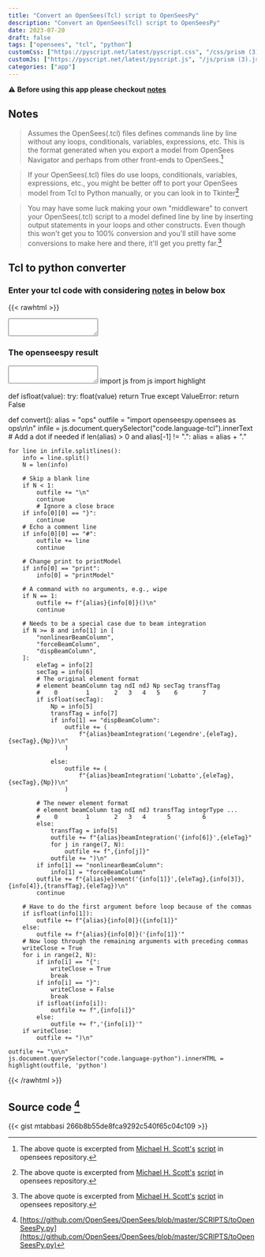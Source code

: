```yaml
---
title: "Convert an OpenSees(Tcl) script to OpenSeesPy"
description: "Convert an OpenSees(Tcl) script to OpenSeesPy"
date: 2023-07-20
draft: false
tags: ["opensees", "tcl", "python"]
customCss: ["https://pyscript.net/latest/pyscript.css", "/css/prism (3).css", "/css/prism-live.css", "/css/prism-line-numbers.css"]
customJs: ["https://pyscript.net/latest/pyscript.js", "/js/prism (3).js", "/js/prism-live.js", "/js/prism-line-numbers.js"]
categories: ["app"]
---
```


:warning: **Before using this app please checkout [notes](#notes)**

## Notes

> Assumes the OpenSees(.tcl) files defines commands line by line
> without any loops, conditionals, variables, expressions, etc.
> This is the format generated when you export a model from
> OpenSees Navigator and perhaps from other front-ends to OpenSees.[^1]

> If your OpenSees(.tcl) files do use loops, conditionals, variables,
> expressions, etc., you might be better off to port your OpenSees
> model from Tcl to Python manually, or you can look in to Tkinter[^1]

> You may have some luck making your own "middleware" to convert your
> OpenSees(.tcl) script to a model defined line by line by inserting
> output statements in your loops and other constructs.  Even though
> this won't get you to 100% conversion and you'll still have some
> conversions to make here and there, it'll get you pretty far.[^1]

[^1]: The above quote is excerpted from [Michael H. Scott's](https://github.com/mhscott) [script](https://github.com/OpenSees/OpenSees/blob/master/SCRIPTS/toOpenSeesPy.py) in opensees repository.

## Tcl to python converter

### Enter your tcl code with considering [notes](#notes) in below box

{{< rawhtml >}}
<textarea  py-input="convert()" class="prism-live line-numbers language-tcl fill"></textarea>


<h3>The openseespy result</h3>
<textarea id='python' class="prism-live line-numbers language-python fill"></textarea>

<py-script>
import js
from js import highlight


def isfloat(value):
    try:
        float(value)
        return True
    except ValueError:
        return False

def convert():
    alias = "ops"
    outfile = "import openseespy.opensees as ops\n\n"
    infile = js.document.querySelector("code.language-tcl").innerText
    # Add a dot if needed
    if len(alias) > 0 and alias[-1] != ".":
        alias = alias + "."

    for line in infile.splitlines():
        info = line.split()
        N = len(info)

        # Skip a blank line
        if N < 1:
            outfile += "\n"
            continue
            # Ignore a close brace
        if info[0][0] == "}":
            continue
        # Echo a comment line
        if info[0][0] == "#":
            outfile += line
            continue

        # Change print to printModel
        if info[0] == "print":
            info[0] = "printModel"

        # A command with no arguments, e.g., wipe
        if N == 1:
            outfile += f"{alias}{info[0]}()\n"
            continue

        # Needs to be a special case due to beam integration
        if N >= 8 and info[1] in [
            "nonlinearBeamColumn",
            "forceBeamColumn",
            "dispBeamColumn",
        ]:
            eleTag = info[2]
            secTag = info[6]
            # The original element format
            # element beamColumn tag ndI ndJ Np secTag transfTag
            #    0        1       2   3   4   5    6       7
            if isfloat(secTag):
                Np = info[5]
                transfTag = info[7]
                if info[1] == "dispBeamColumn":
                    outfile += (
                        f"{alias}beamIntegration('Legendre',{eleTag},{secTag},{Np})\n"
                    )

                else:
                    outfile += (
                        f"{alias}beamIntegration('Lobatto',{eleTag},{secTag},{Np})\n"
                    )

            # The newer element format
            # element beamColumn tag ndI ndJ transfTag integrType ...
            #    0        1       2   3   4      5         6
            else:
                transfTag = info[5]
                outfile += f"{alias}beamIntegration('{info[6]}',{eleTag}"
                for j in range(7, N):
                    outfile += f",{info[j]}"
                outfile += ")\n"
            if info[1] == "nonlinearBeamColumn":
                info[1] = "forceBeamColumn"
            outfile += f"{alias}element('{info[1]}',{eleTag},{info[3]},{info[4]},{transfTag},{eleTag})\n"
            continue

        # Have to do the first argument before loop because of the commas
        if isfloat(info[1]):
            outfile += f"{alias}{info[0]}({info[1]}"
        else:
            outfile += f"{alias}{info[0]}('{info[1]}'"
        # Now loop through the remaining arguments with preceding commas
        writeClose = True
        for i in range(2, N):
            if info[i] == "{":
                writeClose = True
                break
            if info[i] == "}":
                writeClose = False
                break
            if isfloat(info[i]):
                outfile += f",{info[i]}"
            else:
                outfile += f",'{info[i]}'"
        if writeClose:
            outfile += ")\n"

    outfile += "\n\n"
    js.document.querySelector("code.language-python").innerHTML = highlight(outfile, 'python')

</py-script>

<script>
function highlight(code, language) {
 if (Prism.languages[language]) {
  return Prism.highlight(code, Prism.languages[language], language);
 } else {
  return Prism.util.encode(code);
 }
}
window.addEventListener("load", (event) => {
    let tcl = highlight(`# units: kip, in

# Remove existing model
wipe

# Create ModelBuilder (with two-dimensions and 2 DOF/node)
model BasicBuilder -ndm 2 -ndf 2

# Create nodes
# ------------
# Create nodes & add to Domain - command: node nodeId xCrd yCrd
node 1   0.0  0.0
node 2 144.0  0.0
node 3 168.0  0.0
node 4  72.0 96.0

# Set the boundary conditions - command: fix nodeID xResrnt? yRestrnt?
fix 1 1 1
fix 2 1 1
fix 3 1 1

# Define materials for truss elements
# -----------------------------------
# Create Elastic material prototype - command: uniaxialMaterial Elastic matID E
uniaxialMaterial Elastic 1 3000

#
# Define elements
#

# Create truss elements - command: element truss trussID node1 node2 A matID
element Truss 1 1 4 10.0 1
element Truss 2 2 4 5.0 1
element Truss 3 3 4 5.0 1

# Define loads
# ------------
#

# create a Linear TimeSeries with a tag of 1
timeSeries Linear 1

# Create a Plain load pattern associated with the TimeSeries,
# command: pattern Plain $patternTag $timeSeriesTag { load commands }

pattern Plain 1 1 {
    # Create the nodal load - command: load nodeID xForce yForce
    load 4 100 -50
}`, 'tcl');
document.querySelector("code.language-tcl").innerHTML = tcl;
  
});
</script>

{{< /rawhtml >}}


## Source code [^2]
{{< gist mtabbasi 266b8b55de8fca9292c540f65c04c109 >}}

[^2]: [https://github.com/OpenSees/OpenSees/blob/master/SCRIPTS/toOpenSeesPy.py](https://github.com/OpenSees/OpenSees/blob/master/SCRIPTS/toOpenSeesPy.py)